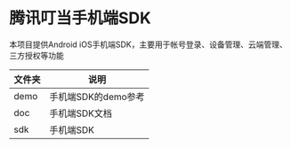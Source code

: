 # 腾讯叮当手机端SDK

本项目提供Android iOS手机端SDK，主要用于帐号登录、设备管理、云端管理、三方授权等功能

| 文件夹      | 说明        |
| -------- | --------- |
| demo      | 手机端SDK的demo参考 |
| doc | 手机端SDK文档      |
| sdk | 手机端SDK |
